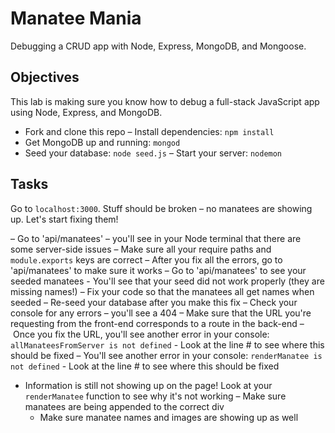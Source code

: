 # Manatee Mania

Debugging a CRUD app with Node, Express, MongoDB, and Mongoose.


## Objectives

This lab is making sure you know how to debug a full-stack JavaScript app using Node, Express, and MongoDB.

- Fork and clone this repo
– Install dependencies: `npm install`
- Get MongoDB up and running: `mongod`
- Seed your database: `node seed.js`
– Start your server: `nodemon`

## Tasks

Go to `localhost:3000`. Stuff should be broken – no manatees are showing up. Let's start fixing them! 

– Go to 'api/manatees' – you'll see in your Node terminal that there are some server-side issues
    – Make sure all your require paths and `module.exports` keys are correct
    – After you fix all the errors, go to 'api/manatees' to make sure it works
– Go to 'api/manatees' to see your seeded manatees 
    - You'll see that your seed did not work properly (they are missing names!)
    – Fix your code so that the manatees all get names when seeded
    – Re-seed your database after you make this fix
– Check your console for any errors – you'll see a 404
    – Make sure that the URL you're requesting from the front-end corresponds to a route in the back-end
– Once you fix the URL, you'll see another error in your console: `allManateesFromServer is not defined`
    - Look at the line # to see where this should be fixed
– You'll see another error in your console: `renderManatee is not defined`
    - Look at the line # to see where this should be fixed
- Information is still not showing up on the page! Look at your `renderManatee` function to see why it's not working
    – Make sure manatees are being appended to the correct div
    - Make sure manatee names and images are showing up as well